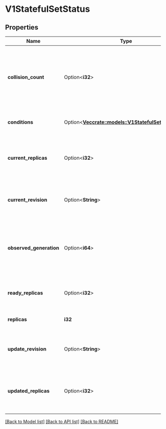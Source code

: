 # V1StatefulSetStatus

## Properties

Name | Type | Description | Notes
------------ | ------------- | ------------- | -------------
**collision_count** | Option<**i32**> | collisionCount is the count of hash collisions for the StatefulSet. The StatefulSet controller uses this field as a collision avoidance mechanism when it needs to create the name for the newest ControllerRevision. | [optional]
**conditions** | Option<[**Vec<crate::models::V1StatefulSetCondition>**](v1.StatefulSetCondition.md)> | Represents the latest available observations of a statefulset's current state. | [optional]
**current_replicas** | Option<**i32**> | currentReplicas is the number of Pods created by the StatefulSet controller from the StatefulSet version indicated by currentRevision. | [optional]
**current_revision** | Option<**String**> | currentRevision, if not empty, indicates the version of the StatefulSet used to generate Pods in the sequence [0,currentReplicas). | [optional]
**observed_generation** | Option<**i64**> | observedGeneration is the most recent generation observed for this StatefulSet. It corresponds to the StatefulSet's generation, which is updated on mutation by the API Server. | [optional]
**ready_replicas** | Option<**i32**> | readyReplicas is the number of Pods created by the StatefulSet controller that have a Ready Condition. | [optional]
**replicas** | **i32** | replicas is the number of Pods created by the StatefulSet controller. | 
**update_revision** | Option<**String**> | updateRevision, if not empty, indicates the version of the StatefulSet used to generate Pods in the sequence [replicas-updatedReplicas,replicas) | [optional]
**updated_replicas** | Option<**i32**> | updatedReplicas is the number of Pods created by the StatefulSet controller from the StatefulSet version indicated by updateRevision. | [optional]

[[Back to Model list]](../README.md#documentation-for-models) [[Back to API list]](../README.md#documentation-for-api-endpoints) [[Back to README]](../README.md)



